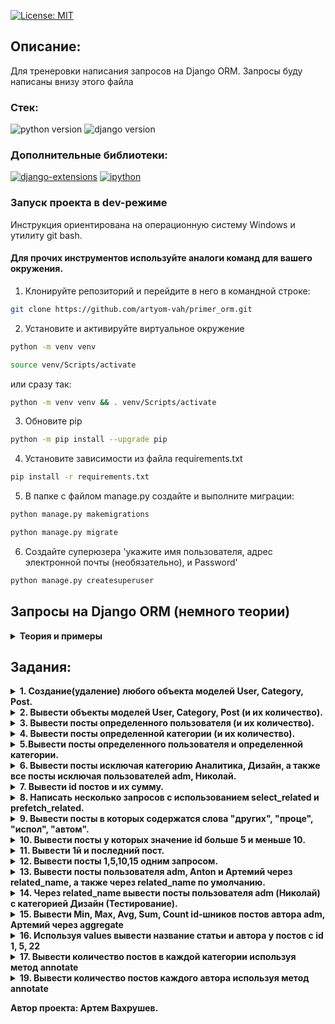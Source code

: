 [![License: MIT](https://img.shields.io/badge/License-MIT-brightgreen.svg)](https://opensource.org/licenses/MIT)

## Описание:

Для тренеровки написания запросов на Django ORM. Запросы буду написаны внизу этого файла

### **Стек:**

![python version](https://img.shields.io/badge/Python-3.11-brightgreen)   ![django version](https://img.shields.io/badge/Django-4.2.3-brightgreen)

### **Дополнительные библиотеки:**

[![django-extensions](https://img.shields.io/badge/django--extensions-3.2.3-blue)](https://pypi.org/project/django-extensions/3.2.3/)
[![ipython](https://img.shields.io/badge/ipython-8.14.0-blue)](https://pypi.org/project/ipython/8.14.0/)

### **Запуск проекта в dev-режиме**

Инструкция ориентирована на операционную систему Windows и утилиту git bash.<br/>

#### Для прочих инструментов используйте аналоги команд для вашего окружения.

1. Клонируйте репозиторий и перейдите в него в командной строке:

```bash
git clone https://github.com/artyom-vah/primer_orm.git
```

2. Установите и активируйте виртуальное окружение

```bash
python -m venv venv
```

```bash
source venv/Scripts/activate
```

или сразу так:

```bash
python -m venv venv && . venv/Scripts/activate
```

3. Обновите pip

```bash
python -m pip install --upgrade pip
```

4. Установите зависимости из файла requirements.txt

```bash
pip install -r requirements.txt
```

5. В папке с файлом manage.py создайте и выполните миграции:

```bash
python manage.py makemigrations
```

```bash
python manage.py migrate
```

6. Создайте суперюзера 'укажите имя пользователя, адрес электронной почты (необязательно), и Password'

```bash
python manage.py createsuperuser
```

## Запросы на Django ORM (немного теории)

<details>
<summary>
<strong> 
Теория и примеры
</strong>
</summary>

### 1. Создание объектов:

#### 1.1 создание пользователя

```python
User.objects.create_user(username='Artyom', password='1234')
```

```python
user2 = User.objects.create_user(username='Николай', password='1234')
```

#### 1.2 создание категорий

```python
 Category.objects.create(title='программирование', slug='programming',
                         description='Описание категории - программирование')
```

```python
Category.objects.create(title='аналитика', slug='analytics', description='Описание категории - аналитика')
```

```python
Category.objects.create(title='дизайн', slug='design', description='Описание категории - дизайн')
```

#### 1.3 создание поста

```python
 author = User.objects.get(username='adm')
```

```python
category = Category.objects.get(title='Программирование')
```

```python
post1 = Post.objects.create(title='Python',
                            text='Python - интерпретируемый язык программирования высокого уровня с динамической типизацией. Он обладает простым и понятным синтаксисом.',
                            author=author, categories=category)
```

* _либо так:_

```python
post2 = Post.objects.create(title='C#',
                            text='C# язык программирования, разработанный компанией Microsoft. Он является объектно-ориентированным языком с широкими возможностямиюю .',
                            author=User.objects.get(username='Артемий'),
                            categories=Category.objects.get(title='Программирование'))
```

## 2. Изменение объектов:

#### 2.1 изменение пользователя

```python
user1 = User.objects.get(pk=2)
```

```python
user1.username = 'Артемий'
```

```python
user1.first_name = 'Тема'
```

```python
user1.last_name = 'Пупкин'
```

```python
user1.save()
```

#### 1.2 изменение категорий

```python
c1 = Category.objects.get(title='программирование')
```

```python
c1.title = 'Программирование'
```

```python
c1.description = 'Описание группы программирование'
```

```python
c1.save()
```

## 3. Выборка разных объектов:

```python
Category.objects.all()
```

```python 
# будет выведено
< QuerySet[ < Category: Программирование >, < Category: Аналитика >, < Category: Дизайн >] >
```

* _Вывод постов определенного пользователя_

```python
author = User.objects.get(username='adm')
```

```python
posts_adm = Post.objects.filter(author=author)
```

* _либо так:_

```python
 posts_adm = Post.objects.filter(author=User.objects.get(username='adm'))
```

```python
# будет выведено (то что указано в модели в методе __str__)
< QuerySet[ < Post: Kotlin >, < Post: Ruby >, < Post: Java >, < Post: Python >] >
```

```python
посты_Николая = Post.objects.filter(author=User.objects.get(username='Николай'))
```

```python
# будет выведено (то что указано в модели в методе __str__)
< QuerySet[ < Post: Go >, < Post: JavaScript >, < Post: C + + >] >
```

* _Вывод постов по определенной категории ( тут вывод постов по дизайну)_

```python
category_disign = Category.objects.get(title='Дизайн')
```

```python
category_disign = Post.objects.filter(categories=category_disign)
```

* _либо так:_

```python
post_category_disign = Post.objects.filter(categories=Category.objects.get(title='Дизайн'))
```

* _Вывод постов по определенному автору и по определенной категории_

```python
artemiy = User.objects.get(username='Артемий')
```

```python
programming = Category.objects.get(title='Программирование')
```

```python
posts_artemiy_programming = Post.objects.filter(author=artemiy, categories=programming)
```

* _либо так: (в данном слуе делает 2 запроса к бд, сначала выбирает user Артемий, потом выбирается категория
  Программирование)_

```python
posts_artemiy_programming = Post.objects.filter(author=User.objects.get(username='Артемий'),
                                                categories=Category.objects.get(title='Программирование'))
```

* _Выполнение запроса с использованием select_related предыдущего примера_

```python
artemiy = User.objects.get(username='Артемий')
```

```python
programming = Category.objects.get(title='Программирование')
```

```python
posts_artemiy_programming = Post.objects.select_related('author', 'categories').filter(author=artemiy,
                                                                                       categories=programming)
```

```python
# будет такой результат
[ < Post: Стратегии
тестирования >, < Post: Тестирование
пользовательского
интерфейса >, < Post: Автоматизация
тестирования
'>, <Post: Виды тестирования>, <Post: Введение в тестирование>, <Post: Принятие данных на основе аналитики>, <Post: Машинное обучение в аналитике>, <Post: Визуализация данных>, <Post: А
нализ
данных
и
статистика >, < Post: Методы
сбора
данных
для
аналитики >, < Post: Введение
в
аналитику
данных >, < Post: Тенденции
в
дизайне >, < Post: Эффективные
пользовательские
интерфейсы >, < Post: Типографика
в
дизайне >, < Post: Цветовая
палитра
в
дизайне >, < Post: Основные
принципы
дизайна >, < Post: Тестирование >, < P
ost: Kotlin >, < Post: Go >, < Post: SQL >, '...(remaining elements truncated)
```

```python
for post in posts_artemiy_programming:
    print('Заголовок:', post.title)
    print('Текст:', post.text)
    print('Автор:', post.author.username)
    print('Категория:', post.categories.title)
    print('----------------------')
```

```python
# выводим посты с авторами и категориями
posts = Post.objects.select_related('author', 'categories').all()
```

```python
# будет такой результат
< QuerySet[ < Post: Стратегии
тестирования >, < Post: Тестирование
пользовательского
интерфейса >, < Post: Автоматизация
тестирования
'>, <Post: Виды тестирования>, <Post: Введение в тестирование>, <Post: Принятие данных на основе аналитики>, <Post: Машинное обучение в аналитике>, <Post: Визуализация данных>, <Post: А
нализ
данных
и
статистика >, < Post: Методы
сбора
данных
для
аналитики >, < Post: Введение
в
аналитику
данных >, < Post: Тенденции
в
дизайне >, < Post: Эффективные
пользовательские
интерфейсы >, < Post: Типографика
в
дизайне >, < Post: Цветовая
палитра
в
дизайне >, < Post: Основные
принципы
дизайна >, < Post: Тестирование >, < P
ost: Kotlin >, < Post: Go >, < Post: SQL >, '...(remaining elements truncated)...'] >
```

```python
for post in posts:
    print('Заголовок:', post.title)
    print('Текст:', post.text)
    print('Автор:', post.author.username)
    print('Категория:', post.categories.title)
    print('----------------------')
```

* _Вывести автора который написал поста о "Python"_

```python
Post.objects.get(title="Python").author
```

</details>

## Задания:

[//]: # (--------------------------------------------------------------)

[//]: # (1. Создание любой объект моделей User, Category, Post.)
<details>
<summary>
<strong>
1. Создание(удаление) любого объекта моделей User, Category, Post.
</strong>
</summary>

```python
User.objects.create_user(username='Artyom', password='1234')
```

```python
Category.objects.create(title='программирование', slug='programming',
                        description='Описание категории - программирование')
```

```python
Post.objects.create(title='Python',
                    text='Python - интерпретируемый язык программирования высокого уровня с динамической типизацией. Он обладает простым и понятным синтаксисом.',
                    author=author, categories=category)
```

* _удаление объектов:_

```python
User.objects.create_user(username="test", password="test")
```

```python
del_test_user = User.objects.get(pk=5).delete()
```

```python
User.objects.get(username="test").delete()
```

</details>

[//]: # (--------------------------------------------------------------)

[//]: # (2. Вывести  объекты моделей User, Category, Post и их  количество.)
<details>
<summary>
<strong> 
2. Вывести объекты моделей User, Category, Post (и их количество).
</strong>
</summary>

```python
Post.objects.all()
```

```python
Category.objects.all()
```

```python
Category.objects.all().count()
```

```python
Post.objects.all().count()
```

</details>

[//]: # (--------------------------------------------------------------)

[//]: # (3. Вывести посты определенного пользователя и их количество.)
<details>
<summary>
<strong> 
3. Вывести посты определенного пользователя (и их количество).
</strong>
</summary>

```python
Post.objects.filter(author__username="adm")
```

```python
Post.objects.filter(author__username="adm").count()
```

* _также посты пользователя можно вызвать при помощи обратной модели related_name:_

```python
# вот моя модель:
class Post(models.Model):
    title = models.CharField(max_length=200, verbose_name='Название поста')
    text = models.TextField(verbose_name='Текст поста')
    pub_date = models.DateTimeField(verbose_name='Дата публикации', auto_now_add=True)
    author = models.ForeignKey(User, on_delete=models.CASCADE, related_name='posts', verbose_name='Автор')
    categories = models.ForeignKey(Category, on_delete=models.SET_NULL, related_name='posts', blank=True, null=True,
                                   verbose_name='Категория')
```

```python
adm = User.objects.get(username='adm')
```

```python
posts_adm = adm.posts.all()
```

* _в случае если related_name не указан то можно использовать название самаой модели (+set) - post_set_

```python
adm = User.objects.get(pk=1)
```

```python
posts_adm = adm.post_set.all()
```

</details>

[//]: # (--------------------------------------------------------------)

[//]: # (4. Вывести посты определенного пользователя и их количество.)
<details>
<summary>
<strong> 
4. Вывести посты определенной категории (и их количество).
</strong>
</summary>

```python
Post.objects.filter(categories__title="Программирование")
```

```python
Post.objects.filter(categories__title="Программирование").count()
```

* _через related_name_

```python
programming = Category.objects.get(title='Программирование')
```

```python
programming.posts.all()
```

* _также считаем количество через related_name_

```python
programming.posts.all().count()
```

</details>

[//]: # (--------------------------------------------------------------)

[//]: # (5. Вывести посты определенного пользователя и определенной категории.)
<details>
<summary>
<strong> 
5.Вывести посты определенного пользователя и определенной категории.
</strong>
</summary>

```python
Post.objects.filter(author__username="adm", categories__title="Программирование")
```

* _либо так:_

```python
user = User.objects.get(username="adm")
```

```python
category = Category.objects.get(title='Программирование')
```

```python
Post.objects.filter(author=user, categories=category)
```

* _либо так:_

```python
Post.objects.filter(Q(author=user) & Q(categories=category)) 
```

</details>

[//]: # (--------------------------------------------------------------)

[//]: # (6. Вывести посты пользователей adm, Николай, исключая категорию Аналитика, Дизайн.)
<details>
<summary>
<strong> 
6. Вывести  посты исключая категорию Аналитика, Дизайн, а также все посты исключая пользователей adm, Николай.
</strong>
</summary>

* _выводим все кроме аналитики или дизайна_

```python
Post.objects.all().exclude(categories__title='Аналитика')
```

```python
Post.objects.all().exclude(categories__title='Дизайн')
```

* _выводим все кроме аналитики и дизайна_

```python
programming = Category.objects.get(title='Программирование')
```

```python
testing = Category.objects.get(title='Тестирование')
```

```python
Post.objects.exclude(categories__in=[programming, testing])
```

* _выводим все посты кроме постов пользователя adm_

```python
Post.objects.all().exclude(author__username="adm")
```

* _выводим все посты кроме постов пользователя adm категории дизайн_

```python
Post.objects.all().exclude(author__username="adm", categories__title="Дизайн")
```

</details>


[//]: # (--------------------------------------------------------------)

[//]: # (7. Вывести id постов и их сумму.)
<details>
<summary>
<strong> 
7. Вывести id постов и их сумму.
</strong>
</summary>

```python
post_ids = Post.objects.values_list('id', flat=True).count()
```

```python
total_sum = sum(post_ids)
```

```python
sum(Post.objects.values_list('id', flat=True))
```

</details>

[//]: # (--------------------------------------------------------------)

[//]: # (8. Написать несколько запросов с использованием select_related и prefetch_related.)
<details>
<summary>
<strong> 
8. Написать несколько запросов с использованием select_related и prefetch_related.
</strong>
</summary>

```python
Post.objects.select_related('author', 'categories').all()
```

```python
# вот пример select_related, таблицы: post, auth_user, category в одном запросе: 
SELECT
"app_primer_post".
"id",
"app_primer_post".
"title",
"app_primer_post".
"text",
"app_primer_post".
"pub_date",
"app_primer_post".
"author_id",
"app_primer_post".
"categories_id",
"auth_user".
"id",
"auth_user".
"password",
"auth_user".
"last_login",
"auth_user".
"is_superuser",
"auth_user".
"username",
"auth_user".
"first_name",
"auth_user".
"last_name",
"auth_user".
"email",
"auth_user".
"is_staff",
"auth_user".
"is_active",
"auth_user".
"date_joined",
"app_primer_category".
"id",
"app_primer_category".
"title",
"app_primer_category".
"slug",
"app_primer_category".
"description"
FROM
"app_primer_post"
INNER
JOIN
"auth_user"
ON("app_primer_post".
"author_id" = "auth_user".
"id")
LEFT
OUTER
JOIN
"app_primer_category"
ON("app_primer_post".
"categories_id" = "app_primer_category".
"id")
ORDER
BY
"app_primer_post".
"pub_date"
ASC
LIMIT
21
```

```python
Post.objects.prefetch_related('author', 'categories').all()
```

```python
# вот пример prefetch_related, таблицы: post, auth_user, category в 3х запросах: 
SELECT
"app_primer_post".
"id",
"app_primer_post".
"title",
"app_primer_post".
"text",
"app_primer_post".
"pub_date",
"app_primer_post".
"author_id",
"app_primer_post".
"categories_id"
FROM
"app_primer_post"
ORDER
BY
"app_primer_post".
"pub_date"
ASC
LIMIT
21

Execution
time: 0.000000
s[Database: default]
SELECT
"auth_user".
"id",
"auth_user".
"password",
"auth_user".
"last_login",
"auth_user".
"is_superuser",
"auth_user".
"username",
"auth_user".
"first_name",
"auth_user".
"last_name",
"auth_user".
"email",
"auth_user".
"is_staff",
"auth_user".
"is_active",
"auth_user".
"date_joined"
FROM
"auth_user"
WHERE
"auth_user".
"id"
IN(1, 2, 3)

Execution
time: 0.000000
s[Database: default]
SELECT
"app_primer_category".
"id",
"app_primer_category".
"title",
"app_primer_category".
"slug",
"app_primer_category".
"description"
FROM
"app_primer_category"
WHERE
"app_primer_category".
"id"
IN(1, 2, 3, 4)
```

</details>


[//]: # (--------------------------------------------------------------)

[//]: # (9. Вывести посты в которых содержатся слова "других", "проце", "испол", "автом".)
<details>
<summary>
<strong> 
9. Вывести посты в которых содержатся слова "других", "проце", "испол", "автом".
</strong>
</summary>

```python
Post.objects.filter(text__contains="других")
```

</details>


[//]: # (--------------------------------------------------------------)

[//]: # (10. Вывести посты у которых значение id больше 5 и меньше 10.)
<details>
<summary>
<strong> 
10. Вывести посты у которых значение id больше 5 и меньше 10.
</strong>
</summary>

```python
Post.objects.filter(pk__gt=5, pk__lt=10).count()
```

```python
Post.objects.filter(pk__gt=5).filter(pk__lt=10)
```

```python
from django.db.models import Q
```

```python
Post.objects.filter(Q(pk__gt=5) & Q(pk__lt=10))
```

</details>


[//]: # (--------------------------------------------------------------)

[//]: # (11. Вывести 1й и последний пост.)
<details>
<summary>
<strong> 
11. Вывести 1й и последний пост.
</strong>
</summary>

```python
Post.objects.first()
```

```python
Post.objects.last()
```

</details>

[//]: # (--------------------------------------------------------------)

[//]: # (12. Вывести посты 1,5,10,15 одним запросом.)
<details>
<summary>
<strong> 
12. Вывести посты 1,5,10,15 одним запросом.
</strong>
</summary>

```python
Post.objects.filter(pk__in=[1, 5, 10, 15])
```

</details>

[//]: # (--------------------------------------------------------------)

[//]: # (13. Вывести посты пользователя adm, Anton и Артемий через related_name, а также через related_name по умолчанию.)
<details>
<summary>
<strong> 
13. Вывести посты пользователя adm, Anton и Артемий через related_name, а также через related_name по умолчанию.
</strong>
</summary>

```python
art = User.objects.get(pk=1)

```

* _или так_

```python
adm = User.objects.get(username='adm')
```

* _вывод если явно указан related_name в модели related_name = 'posts'_

```python
adm.posts.all()
```

```python
User.objects.get(username='adm').posts.all()
```

* _вывод по умолчанию, если явно не указан related_name в модели_

```python
adm.post_set.all()
```

```python
User.objects.get(username='adm').post_set.all()
```

</details>

[//]: # (--------------------------------------------------------------)

[//]: # (14. Вывести Min, Max, Avg, Sum, Count id-шников постов автора adm, Артемий через aggregate)
<details>
<summary>
<strong> 
14. Через related_name вывести посты пользователя adm (Николай) с категорией Дизайн (Тестирование).
</strong>
</summary>

```python
adm = User.objects.get(username="adm")
```

```python
adm.posts.filter(categories__title="Дизайн")
```

</details>

[//]: # (--------------------------------------------------------------)

[//]: # (15. Вывести Min, Max, Avg, Sum, Count id-шников постов автора adm, Артемий через aggregate)
<details>
<summary>
<strong> 
15. Вывести Min, Max, Avg, Sum, Count id-шников постов автора adm, Артемий через aggregate
</strong>
</summary>

```python
Post.objects.aggregate(Min('pk'), Max('pk'), Avg('pk'), Sum('pk'), Count('pk'))
```

</details>


[//]: # (--------------------------------------------------------------)

[//]: # (16. Используя values вывести название статить и автора у постов с id 1, 5, 22)
<details>
<summary>
<strong> 
16. Используя values вывести название статьи и автора у постов с id 1, 5, 22
</strong>
</summary>

```python
Post.objects.values("title", "author__username").get(pk=5)
```

```python
Post.objects.values("title", "author__username").get(pk=22)
```

</details>


[//]: # (--------------------------------------------------------------)

[//]: # (17. Вывести количество постов в каждой категории используя метод annotate)
<details>
<summary>
<strong> 
17. Вывести количество постов в каждой категории используя метод annotate
</strong>
</summary>

```python
categories_with_post_count = Category.objects.annotate(post_count=Count("posts"))
```

```python
for category in categories_with_post_count:
```

```python
    print(f"{category.title}: {category.post_count} постов")
```

```python
вывод:
# Execution time: 0.001001s [Database: default]
# Аналитика: 6 постов
# Дизайн: 5 постов
# Английский: 0 постов
# Программирование: 9 постов
# Тестирование: 6 постов
```

</details>


[//]: # (--------------------------------------------------------------)

[//]: # (19. Вывести количество постов каждого автора используя метод annotate)
<details>
<summary>
<strong> 
19. Вывести количество постов каждого автора используя метод annotate
</strong>
</summary>

```python
authors_with_post_count = User.objects.annotate(post_count=Count('post'))
```

```python
for author in authors_with_post_count:
```

```python
    print(f"{author.username} написал(а) {author.post_count} постов")
```

```python
вывод:
# Anton написал(а) 0 постов
# Test написал(а) 0 постов
# adm написал(а) 10 постов
# adm1 написал(а) 0 постов
# admin написал(а) 0 постов
# art написал(а) 0 постов
# Артемий написал(а) 9 постов
# Николай написал(а) 7 постов
```

</details>



**Автор проекта: Артем Вахрушев.**
   